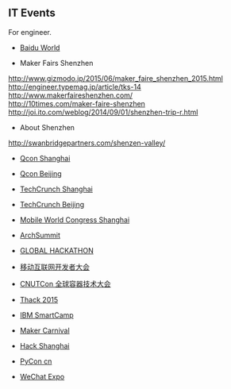 ## IT Events

For engineer.


- [Baidu World](http://baiduworld.baidu.com/)

- Maker Fairs Shenzhen

http://www.gizmodo.jp/2015/06/maker_faire_shenzhen_2015.html <BR>
http://engineer.typemag.jp/article/tks-14 <BR>
http://www.makerfaireshenzhen.com/ <BR>
http://10times.com/maker-faire-shenzhen <BR>
http://joi.ito.com/weblog/2014/09/01/shenzhen-trip-r.html <BR>


- About Shenzhen

http://swanbridgepartners.com/shenzen-valley/


- [Qcon Shanghai](http://2015.qconshanghai.com/)

- [Qcon Beijing](http://www.qconbeijing.com/)

- [TechCrunch Shanghai](http://tc-shanghai-2015.technode.com/)

- [TechCrunch Beijing](http://tc.technode.com/)

- [Mobile World Congress Shanghai](http://www.mwcshanghai.com/)

- [ArchSummit](http://sz2015.archsummit.com/)

- [GLOBAL HACKATHON](http://ihackathon.org/)

- [移动互联网开发者大会](http://wot.51cto.com/2015mobile/)

- [CNUTCon 全球容器技术大会](http://s0l9knm2.eventdove.com/event/103627/page/41976)

- [Thack 2015](http://event.traveldaily.cn/thack2015)

- [IBM SmartCamp](http://www.ibm.com/developerworks/cn/gep/smartcamp.html)

- [Maker Carnival](http://www.shanghaimakercarnival.com/)

- [Hack Shanghai](http://www.hackshanghai.com/)

- [PyCon cn](http://www.pychina.org/)

- [WeChat Expo](http://www.wexpo.asia/)

